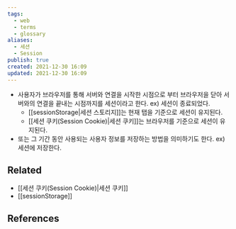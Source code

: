```yaml
---
tags:
  - web
  - terms
  - glossary
aliases:
  - 세션
  - Session
publish: true
created: 2021-12-30 16:09
updated: 2021-12-30 16:09
---
```


- 사용자가 브라우저를 통해 서버와 연결을 시작한 시점으로 부터 브라우저을 닫아 서버와의 연결을 끝내는 시점까지를 세션이라고 한다. ex) 세션이 종료되었다.
	- [[sessionStorage|세션 스토리지]]는 현재 탭을 기준으로 세션이 유지된다.
	- [[세션 쿠키(Session Cookie)|세션 쿠키]]는 브라우저를 기준으로 세션이 유지된다.
- 또는 그 기간 동안 사용되는 사용자 정보를 저장하는 방법을 의미하기도 한다. ex) 세션에 저장한다.

## Related

- [[세션 쿠키(Session Cookie)|세션 쿠키]]
- [[sessionStorage]]

## References

